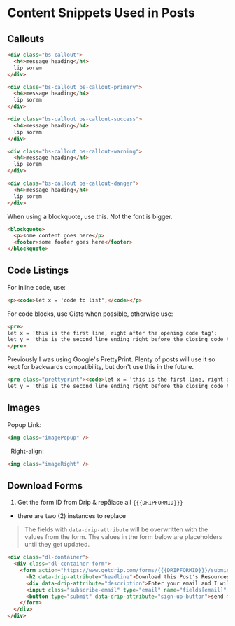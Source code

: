# Content Snippets Used in Posts

## Callouts

```html
<div class="bs-callout">
  <h4>message heading</h4>
  lip sorem
</div>

<div class="bs-callout bs-callout-primary">
  <h4>message heading</h4>
  lip sorem
</div>

<div class="bs-callout bs-callout-success">
  <h4>message heading</h4>
  lip sorem
</div>

<div class="bs-callout bs-callout-warning">
  <h4>message heading</h4>
  lip sorem
</div>

<div class="bs-callout bs-callout-danger">
  <h4>message heading</h4>
  lip sorem
</div>
```

When using a blockquote, use this. Not the font is bigger.

```html
<blockquote>
  <p>some content goes here</p>
  <footer>some footer goes here</footer>
</blockquote>
```


## Code Listings

For inline code, use:

```html
<p><code>let x = 'code to list';</code></p>
```

For code blocks, use Gists when possible, otherwise use:

```html
<pre>
let x = 'this is the first line, right after the opening code tag';
let y = 'this is the second line ending right before the closing code tag';
</pre>
```

Previously I was using Google's PrettyPrint. Plenty of posts will use it so kept for backwards compatibility, but don't use this in the future.

```html
<pre class="prettyprint"><code>let x = 'this is the first line, right after the opening code tag';
let y = 'this is the second line ending right before the closing code tag';</code></pre>
```

## Images

Popup Link:

```html
<img class="imagePopup" />
```
 
Right-align:

```html
<img class="imageRight" />
```

## Download Forms

1. Get the form ID from Drip & repålace all `{{{DRIPFORMID}}}`
  - there are two (2) instances to replace

> The fields with `data-drip-attribute` will be overwritten with the values from the form. The values in the form below are placeholders until they get updated.

```html
<div class="dl-container">
  <div class="dl-container-form">
    <form action="https://www.getdrip.com/forms/{{{DRIPFORMID}}}/submissions" method="post" data-drip-embedded-form="{{{DRIPFORMID}}}">
      <h2 data-drip-attribute="headline">Download this Post's Resources</h2>
      <div data-drip-attribute="description">Enter your email and I will send you a ZIP of the resources.<br /><em>No spam &amp; I won't share your email with anyone.</em></div>
      <input class="subscribe-email" type="email" name="fields[email]" placeholder="your email address">
      <button type="submit" data-drip-attribute="sign-up-button">send me the download</button>
    </form>
  </div>
</div>
```